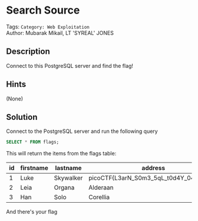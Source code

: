 # Search Source

Tags: `Category: Web Exploitation`\
Author: Mubarak Mikail, LT 'SYREAL' JONES

## Description

Connect to this PostgreSQL server and find the flag!

## Hints

(None)

</details>

## Solution

Connect to the PostgreSQL server and run the following query

```sql
SELECT * FROM flags;
```

This will return the items from the flags table:


| id | firstname | lastname  |                address                 |
|----|-----------|-----------|----------------------------------------|
|  1 | Luke      | Skywalker | picoCTF{L3arN_S0m3_5qL_t0d4Y_0414477f} |
|  2 | Leia      | Organa    | Alderaan                               |
|  3 | Han       | Solo      | Corellia                               |

And there's your flag
